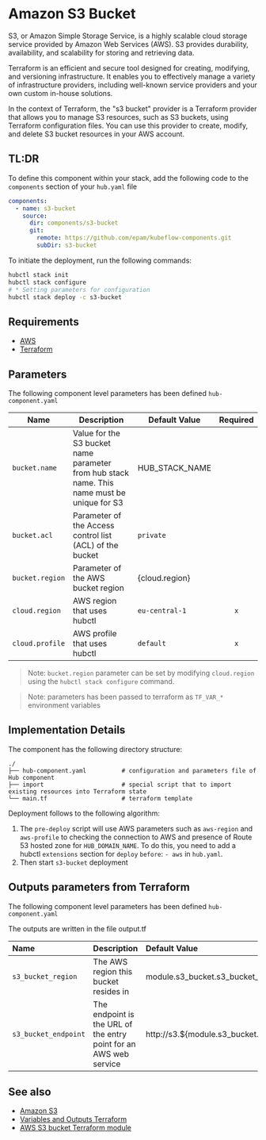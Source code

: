 # Amazon S3 Bucket

S3, or Amazon Simple Storage Service, is a highly scalable cloud storage service provided by Amazon Web Services (AWS).
S3 provides durability, availability, and scalability for storing and retrieving data.

Terraform is an efficient and secure tool designed for creating, modifying, and versioning infrastructure. It enables
you to effectively manage a variety of infrastructure providers, including well-known service providers and your own
custom in-house solutions.

In the context of Terraform, the "s3 bucket" provider is a Terraform provider that allows you to manage S3 resources,
such as S3 buckets, using Terraform configuration files. You can use this provider to create, modify, and delete S3
bucket resources in your AWS account.

## TL:DR

To define this component within your stack, add the following code to the `components` section of your  `hub.yaml` file

```yaml
components:
  - name: s3-bucket
    source:
      dir: components/s3-bucket
      git:
        remote: https://github.com/epam/kubeflow-components.git
        subDir: s3-bucket
```

To initiate the deployment, run the following commands:

```bash
hubctl stack init
hubctl stack configure
# * Setting parameters for configuration
hubctl stack deploy -c s3-bucket
```

## Requirements

* [AWS](https://aws.amazon.com/)
* [Terraform](https://www.terraform.io/)

## Parameters

The following component level parameters has been defined `hub-component.yaml`

| Name            | Description                                                                                 | Default Value  | Required |
|-----------------|---------------------------------------------------------------------------------------------|----------------|:--------:|
| `bucket.name`   | Value for the S3 bucket name parameter from hub stack name. This name must be unique for S3 | HUB_STACK_NAME |          |
| `bucket.acl `   | Parameter of the Access control list (ACL) of the bucket                                    | `private`      |          |
| `bucket.region` | Parameter of the AWS bucket region                                                          | {cloud.region} |          |
| `cloud.region`  | AWS region that uses hubctl                                                                 | `eu-central-1` |   `x`    |
| `cloud.profile` | AWS profile that uses hubctl                                                                | `default`      |   `x`    |

> Note: `bucket.region` parameter can be set by modifying `cloud.region` using the `hubctl stack configure` command.

> Note: parameters has been passed to terraform as `TF_VAR_*` environment variables

## Implementation Details

The component has the following directory structure:

```text
./
├── hub-component.yaml          # configuration and parameters file of Hub component
├── import                      # special script that to import existing resources into Terraform state
└── main.tf                     # terraform template
```

Deployment follows to the following algorithm:

1. The `pre-deploy` script will use AWS parameters such as `aws-region` and `aws-profile` to checking the connection to
   AWS and presence of Route 53 hosted zone for `HUB_DOMAIN_NAME`. To do this, you need to add a hubctl `extensions`
   section for `deploy` `before`: `- aws` in  `hub.yaml`.
3. Then start `s3-bucket` deployment

## Outputs parameters from Terraform

The following component level parameters has been defined `hub-component.yaml`

The outputs are written in the file output.tf

| Name                 | Description                                                       | Default Value                                         |
|:---------------------|:------------------------------------------------------------------|:------------------------------------------------------|
| `s3_bucket_region`   | The AWS region this bucket resides in                             | module.s3_bucket.s3_bucket_region                     |
| `s3_bucket_endpoint` | The endpoint is the URL of the entry point for an AWS web service | http://s3.${module.s3_bucket.s3_bucket_region}.amazonaws.com |

## See also

* [Amazon S3](https://docs.aws.amazon.com/AmazonS3/latest/userguide/Welcome.html)
* [Variables and Outputs Terraform](https://developer.hashicorp.com/terraform/language/values)
* [AWS S3 bucket Terraform module](https://registry.terraform.io/modules/terraform-aws-modules/s3-bucket/aws/latest)
